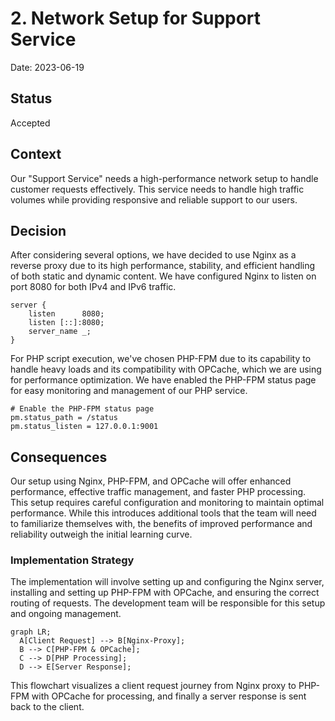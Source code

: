 # 2. Network Setup for Support Service

Date: 2023-06-19

## Status

Accepted

## Context

Our "Support Service" needs a high-performance network setup to handle customer requests effectively. 
This service needs to handle high traffic volumes while providing responsive and reliable support to our users.

## Decision

After considering several options, we have decided to use Nginx as a reverse proxy due to its high performance, stability, 
and efficient handling of both static and dynamic content. We have configured Nginx to listen 
on port 8080 for both IPv4 and IPv6 traffic.

```nginx configuration
server {
    listen      8080;
    listen [::]:8080;
    server_name _;
}
```

For PHP script execution, we've chosen PHP-FPM due to its capability to handle heavy loads and its compatibility 
with OPCache, which we are using for performance optimization. We have enabled the PHP-FPM status page 
for easy monitoring and management of our PHP service.

```php-fpm configuration
# Enable the PHP-FPM status page
pm.status_path = /status
pm.status_listen = 127.0.0.1:9001
``````

## Consequences

Our setup using Nginx, PHP-FPM, and OPCache will offer enhanced performance, effective traffic management,
and faster PHP processing. This setup requires careful configuration and monitoring to maintain optimal performance.
While this introduces additional tools that the team will need to familiarize themselves with,
the benefits of improved performance and reliability outweigh the initial learning curve.

### Implementation Strategy

The implementation will involve setting up and configuring the Nginx server, installing and setting up PHP-FPM with OPCache, 
and ensuring the correct routing of requests. The development team will be responsible for this setup and ongoing management.

```mermaid
graph LR;
  A[Client Request] --> B[Nginx-Proxy];
  B --> C[PHP-FPM & OPCache];
  C --> D[PHP Processing];
  D --> E[Server Response];
```

This flowchart visualizes a client request journey from Nginx proxy to PHP-FPM with OPCache for processing, 
and finally a server response is sent back to the client.
